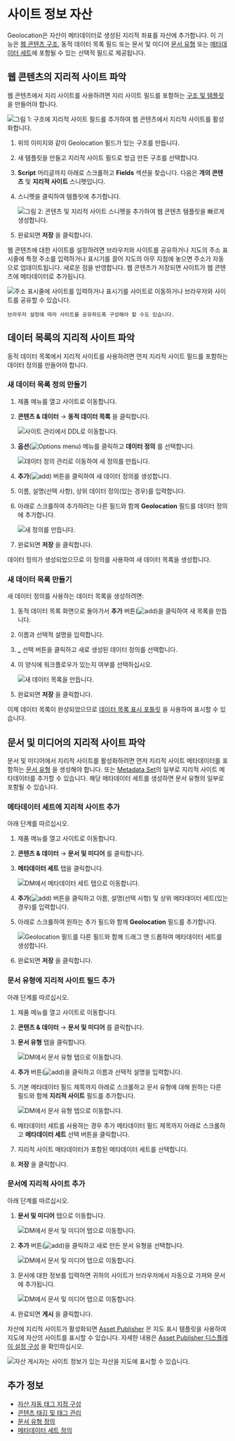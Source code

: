 # 사이트 정보 자산

Geolocation은 자산이 메타데이터로 생성된 지리적 좌표를 자산에 추가합니다. 이 기능은 [웹 콘텐츠 구조](../web-content/web-content-structures/understanding-web-content-structures.md), 동적 데이터 목록 필드 또는 문서 및 미디어 [문서 유형](../documents-and-media/uploading-and-managing/managing-metadata/defining-document-types.md) 또는 [메타데이터 세트](../documents-and-media/uploading-and-managing/managing-metadata/defining-metadata-sets.md)에 포함될 수 있는 선택적 필드로 제공됩니다.

## 웹 콘텐츠의 지리적 사이트 파악

웹 콘텐츠에서 지리 사이트를 사용하려면 지리 사이트 필드를 포함하는 [구조 및 템플릿](../web-content/web-content-structures/understanding-web-content-structures.md) 을 만들어야 합니다.

![그림 1: 구조에 지리적 사이트 필드를 추가하여 웹 콘텐츠에서 지리적 사이트를 활성화합니다.](./geolocating-assets/images/01.png)

1. 위의 이미지와 같이 Geolocation 필드가 있는 구조를 만듭니다.
1. 새 템플릿을 만들고 지리적 사이트 필드로 방금 만든 구조를 선택합니다.
1. **Script** 머리글까지 아래로 스크롤하고 **Fields** 섹션을 찾습니다. 다음은 **개의 콘텐츠** 및 **지리적 사이트** 스니펫입니다.
1. 스니펫을 클릭하여 템플릿에 추가합니다.

    ![그림 2: 콘텐츠 및 지리적 사이트 스니펫을 추가하여 웹 콘텐츠 템플릿을 빠르게 생성합니다.](./geolocating-assets/images/02.png)

1. 완료되면 **저장** 을 클릭합니다.

웹 콘텐츠에 대한 사이트를 설정하려면 브라우저와 사이트를 공유하거나 지도의 주소 표시줄에 특정 주소를 입력하거나 표시기를 끌어 지도의 아무 지점에 놓으면 주소가 자동으로 업데이트됩니다. 새로운 점을 반영합니다. 웹 콘텐츠가 저장되면 사이트가 웹 콘텐츠에 메타데이터로 추가됩니다.

![주소 표시줄에 사이트를 입력하거나 표시기를 사이트로 이동하거나 브라우저와 사이트를 공유할 수 있습니다.](./geolocating-assets/images/15.png)

```{note}
브라우저 설정에 따라 사이트를 공유하도록 구성해야 할 수도 있습니다.
```

## 데이터 목록의 지리적 사이트 파악

동적 데이터 목록에서 지리적 사이트를 사용하려면 먼저 지리적 사이트 필드를 포함하는 데이터 정의를 만들어야 합니다.

### 새 데이터 목록 정의 만들기

1. 제품 메뉴를 열고 사이트로 이동합니다.
1. **콘텐츠 & 데이터** &rarr; **동적 데이터 목록** 을 클릭합니다.

    ![사이트 관리에서 DDL로 이동합니다.](./geolocating-assets/images/03.png)

1. **옵션**(![Options menu](../../images/icon-options.png)) 메뉴를 클릭하고 **데이터 정의** 를 선택합니다.

    ![데이터 정의 관리로 이동하여 새 정의를 만듭니다.](./geolocating-assets/images/04.png)

1. **추가**(![add](../../images/icon-add.png)) 버튼을 클릭하여 새 데이터 정의를 생성합니다.
1. 이름, 설명(선택 사항), 상위 데이터 정의(있는 경우)를 입력합니다.
1. 아래로 스크롤하여 추가하려는 다른 필드와 함께 **Geolocation** 필드를 데이터 정의에 추가합니다.

    ![새 정의를 만듭니다.](./geolocating-assets/images/05.png)

1. 완료되면 **저장** 을 클릭합니다.

데이터 정의가 생성되었으므로 이 정의를 사용하여 새 데이터 목록을 생성합니다.

### 새 데이터 목록 만들기

새 데이터 정의를 사용하는 데이터 목록을 생성하려면:

1. 동적 데이터 목록 화면으로 돌아가서 **추가** 버튼(![add](../../images/icon-add.png))을 클릭하여 새 목록을 만듭니다.
1. 이름과 선택적 설명을 입력합니다.
1. **_** 선택 버튼을 클릭하고 새로 생성된 데이터 정의를 선택합니다.
1. 이 양식에 워크플로우가 있는지 여부를 선택하십시오.

    ![새 데이터 목록을 만듭니다.](./geolocating-assets/images/06.png)

1. 완료되면 **저장** 을 클릭합니다.

이제 데이터 목록이 완성되었으므로 [데이터 목록 표시 포틀릿](../../process-automation/forms/dynamic-data-lists/getting-started-with-dynamic-data-lists.md) 을 사용하여 표시할 수 있습니다.

## 문서 및 미디어의 지리적 사이트 파악

문서 및 미디어에서 지리적 사이트를 활성화하려면 먼저 지리적 사이트 메타데이터를 포함하는 [문서 유형](../documents-and-media/uploading-and-managing/managing-metadata/defining-document-types.md) 을 생성해야 합니다. 또는 [Metadata Set](../documents-and-media/uploading-and-managing/managing-metadata/defining-metadata-sets.md)의 일부로 지리적 사이트 메타데이터를 추가할 수 있습니다. 해당 메타데이터 세트를 생성하면 문서 유형의 일부로 포함될 수 있습니다.

### 메타데이터 세트에 지리적 사이트 추가

아래 단계를 따르십시오.

1. 제품 메뉴를 열고 사이트로 이동합니다.
1. **콘텐츠 & 데이터** &rarr; **문서 및 미디어** 를 클릭합니다.
1. **메타데이터 세트** 탭을 클릭합니다.

    ![DM에서 메타데이터 세트 탭으로 이동합니다.](./geolocating-assets/images/07.png)

1. **추가**(![add](../../images/icon-add.png)) 버튼을 클릭하고 이름, 설명(선택 사항) 및 상위 메타데이터 세트(있는 경우)를 입력합니다.
1. 아래로 스크롤하여 원하는 추가 필드와 함께 **Geolocation** 필드를 추가합니다.

    ![Geolocation 필드를 다른 필드와 함께 드래그 앤 드롭하여 메타데이터 세트를 생성합니다.](./geolocating-assets/images/08.png)

1. 완료되면 **저장** 을 클릭합니다.

### 문서 유형에 지리적 사이트 필드 추가

아래 단계를 따르십시오.

1. 제품 메뉴를 열고 사이트로 이동합니다.
1. **콘텐츠 & 데이터** &rarr; **문서 및 미디어** 를 클릭합니다.
1. **문서 유형** 탭을 클릭합니다.

    ![DM에서 문서 유형 탭으로 이동합니다.](./geolocating-assets/images/09.png)

1. **추가** 버튼(![add](../../images/icon-add.png))을 클릭하고 이름과 선택적 설명을 입력합니다.
1. 기본 메타데이터 필드 제목까지 아래로 스크롤하고 문서 유형에 대해 원하는 다른 필드와 함께 **지리적 사이트** 필드를 추가합니다.

    ![DM에서 문서 유형 탭으로 이동합니다.](./geolocating-assets/images/10.png)

1. 메타데이터 세트를 사용하는 경우 추가 메타데이터 필드 제목까지 아래로 스크롤하고 **메타데이터 세트** 선택 버튼을 클릭합니다.
1. 지리적 사이트 메타데이터가 포함된 메타데이터 세트를 선택합니다.
1. **저장** 을 클릭합니다.

### 문서에 지리적 사이트 추가

아래 단계를 따르십시오.

1. **문서 및 미디어** 탭으로 이동합니다.

    ![DM에서 문서 및 미디어 탭으로 이동합니다.](./geolocating-assets/images/11.png)

1. **추가** 버튼(![add](../../images/icon-add.png))을 클릭하고 새로 만든 문서 유형을 선택합니다.

   ![DM에서 문서 및 미디어 탭으로 이동합니다.](./geolocating-assets/images/12.png)

1. 문서에 대한 정보를 입력하면 귀하의 사이트가 브라우저에서 자동으로 가져와 문서에 추가됩니다.

    ![DM에서 문서 및 미디어 탭으로 이동합니다.](./geolocating-assets/images/13.png)

1. 완료되면 **게시** 을 클릭합니다.

자산에 지리적 사이트가 활성화되면 [Asset Publisher](../../site-building/displaying-content/using-the-asset-publisher-widget/displaying-assets-using-the-asset-publisher-widget.md) 은 지도 표시 템플릿을 사용하여 지도에 자산의 사이트를 표시할 수 있습니다. 자세한 내용은 [Asset Publisher 디스플레이 설정 구성](../../site-building/displaying-content/using-the-asset-publisher-widget/configuring-asset-publisher-display-settings.md) 을 확인하십시오.

![자산 게시자는 사이트 정보가 있는 자산을 지도에 표시할 수 있습니다.](./geolocating-assets/images/14.png)

## 추가 정보

* [자산 자동 태그 지정 구성](./auto-tagging/configuring-asset-auto-tagging.md)
* [콘텐츠 태깅 및 태그 관리](./tagging-content-and-managing-tags.md)
* [문서 유형 정의](../documents-and-media/uploading-and-managing/managing-metadata/defining-document-types.md)
* [메타데이터 세트 정의](../documents-and-media/uploading-and-managing/managing-metadata/defining-metadata-sets.md)

